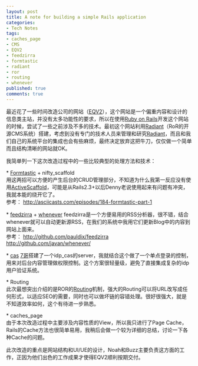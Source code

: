 ```yaml
---
layout: post
title: A note for building a simple Rails application
categories:
- Tech Notes
tags:
- caches_page
- CMS
- EQV2
- feedzirra
- formtastic
- radiant
- ror
- routing
- whenever
published: true
comments: true
---
```

<p>最近花了一些时间改造公司的网站（<a href="http://www.eqenglish.com">EQV2</a>），这个网站是一个偏重内容和设计的信息类主站，并没有太多功能性的要求，所以在使用<a href="http://rubyonrails.org/">Ruby on Rails</a>开发这个网站的时候，尝试了一些之前涉及不多的技术。最初这个网站利用<a href="http://radiantcms.org/">Radiant</a>（RoR的开源CMS系统）搭建，考虑到没有专门的技术人员来管理和研究<a href="http://radiantcms.org/">Radiant</a>，而且和我们自己的系统平台的集成也会有些麻烦，最终决定放弃这把牛刀，仅仅做一个简单而且结构清晰的网站就OK。</p>

<p>我简单列一下这次改造过程中的一些比较典型的处理方法和技术：</p>

<p>* <a href="http://blog.wangyaodi.com/2009/12/22/formtastic-for-rails/">Formtastic</a> + nifty_scaffold<br />
   用这两招可以方便的产生后台的CRUD管理部分，不知道为什么我第一反应没有使用<a href="http://activescaffold.com/">ActiveScaffold</a>，可能是从Rails2.3+以后Denny老说使用起来有问题有冲突，我就本能的绕开它了。<br />
   参考： <a href="http://asciicasts.com/episodes/184-formtastic-part-1">http://asciicasts.com/episodes/184-formtastic-part-1</a></p>

<p>* <a href="http://blog.wangyaodi.com/2009/11/13/feed-parser-in-ruby/">feedzirra</a> + <a href="http://blog.wangyaodi.com/2009/11/13/%E5%9C%A8ror%E4%B8%AD%E6%89%A7%E8%A1%8C%E5%AE%9A%E6%97%B6%E4%BB%BB%E5%8A%A1/">whenever</a>
  feedzirra是一个方便易用的RSS分析器，很不错，结合whenever就可以自动更新源RSS，在我们的系统中我用它们更新Blog中的内容到网站上面来。<br />
   参考： <a href="http://github.com/pauldix/feedzirra">http://github.com/pauldix/feedzirra</a>
              <a href="http://github.com/javan/whenever/">http://github.com/javan/whenever/</a></p>

<p>* <a href="http://code.google.com/p/rubycas-server/">cas</a>
   <a href="http://www.dujinfang.com">7哥</a>搭建了一个idp_cas的server，我就结合这个做了一个单点登录的控制，用来对后台内容管理做权限控制。这个方案很轻量级，避免了直接集成复杂的idp用户验证系统。</p>

<p>* Routing<br />
   此次最想突出介绍的是ROR的<a href="http://api.rubyonrails.org/classes/ActionController/Routing.html">Routing</a>机制，强大的Routing可以将URL改写成任何形式，以适应SEO的需要，同时也可以做坏链的容错处理。很好很强大，就是不知道效率如何，这个有待进一步熟悉。</p>

<p>* caches_page<br />
   由于本次改造过程中主要涉及内容性质的View，所以我只进行了Page Cache，Rails的Cache方法也很简单易用，我稍后会做一个较为详细的总结，讨论一下各种Cache的问题。</p>

<p>此次改造的重点是网站结构和UI/UE的设计，Noah和Buzz主要负责这方面的工作，正因为他们出色的工作成果才使得EQV2顺利按期交付。</p>
